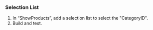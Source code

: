 ﻿### Selection List

1.	In “ShowProducts”, add a selection list to select the "CategoryID".
2.	Build and test.
